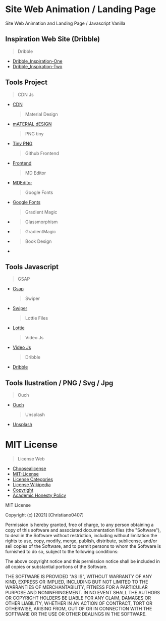 # Site Web Animation / Landing Page

Site Web Animation and Landing Page / Javascript Vanilla

## Inspiration Web Site (Dribble)

> Dribble

- [Dribble_Inspiration-One](https://dribbble.com/shots/17283467-NFT-Web-App)
- [Dribble_Inspiration-Two](https://dribbble.com/shots/17248309--ON-Animated-Virtual-Reality-hero-section)

## Tools Project

> CDN Js

- [CDN](https://cdnjs.com/)
  > Material Design
- [mATERIAL dESIGN](https://material.io/)
  > PNG tiny
- [Tiny PNG](https://tinypng.com/)
  > Github Frontend
- [Frontend](https://github.com/topics/frontend)
  > MD Editor
- [MDEditor](https://pandao.github.io/editor.md/en.html)
  > Google Fonts
- [Google Fonts](https://fonts.google.com/)
  > Gradient Magic
- [](https://cssgradient.io/gradient-backgrounds/)
  > Glassmorphism
- [](https://hype4.academy/tools/glassmorphism-generator)
  > GradientMagic
- [](https://www.gradientmagic.com/)
  > Book Design
- [](https://www.booklets.io/c/graphic-design)

## Tools Javascript

> GSAP

- [Gsap](https://greensock.com/docs/)
  > Swiper
- [Swiper](https://swiperjs.com/)
  > Lottie Files
- [Lottie](https://lottiefiles.com/)
  > Video Js
- [Video Js](https://videojs.com/getting-started)
  > Dribble
- [Dribble](https://dribbble.com/studioMUTI)

## Tools Ilustration / PNG / Svg / Jpg

> Ouch

- [Ouch](https://icons8.com/illustrations)
  > Unsplash
- [Unsplash](https://unsplash.com/)

# MIT License

> License Web

- [Choosealicense](https://choosealicense.com/)
- [MIT-License](https://choosealicense.com/licenses/mit/)
- [License Categories](https://www.youtube.com/watch?v=eWtjgfzpt6Y)
- [License Wikipedia](https://es.wikipedia.org/wiki/Licencia_de_software)
- [Copyright](https://es.wikipedia.org/wiki/Derecho_de_autor)
- [Academic Honesty Policy](https://www.freecodecamp.org/news/academic-honesty-policy/)

MIT License

Copyright (c) [2021] [Christiano0407]

Permission is hereby granted, free of charge, to any person obtaining a copy of this software and associated documentation files (the "Software"), to deal in the Software without restriction, including without limitation the rights to use, copy, modify, merge, publish, distribute, sublicense, and/or sell copies of the Software, and to permit persons to whom the Software is furnished to do so, subject to the following conditions:

The above copyright notice and this permission notice shall be included in all copies or substantial portions of the Software.

THE SOFTWARE IS PROVIDED "AS IS", WITHOUT WARRANTY OF ANY KIND, EXPRESS OR IMPLIED, INCLUDING BUT NOT LIMITED TO THE WARRANTIES OF MERCHANTABILITY, FITNESS FOR A PARTICULAR PURPOSE AND NONINFRINGEMENT. IN NO EVENT SHALL THE AUTHORS OR COPYRIGHT HOLDERS BE LIABLE FOR ANY CLAIM, DAMAGES OR OTHER LIABILITY, WHETHER IN AN ACTION OF CONTRACT, TORT OR OTHERWISE, ARISING FROM, OUT OF OR IN CONNECTION WITH THE SOFTWARE OR THE USE OR OTHER DEALINGS IN THE SOFTWARE.
